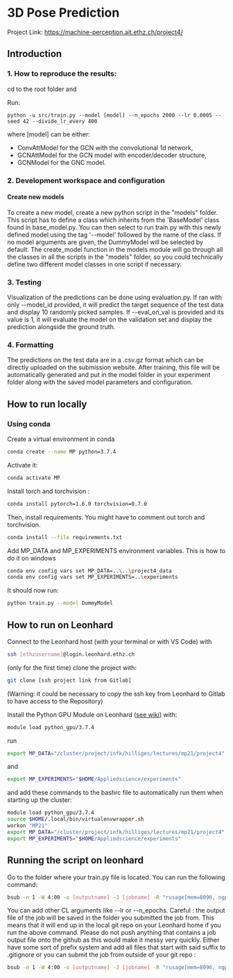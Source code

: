 # 3D Pose Prediction

Project Link: https://machine-perception.ait.ethz.ch/project4/

## Introduction

### 1. How to reproduce the results:
cd to the root folder and

Run:
```
python -u src/train.py --model [model] --n_epochs 2000 --lr 0.0005 --seed 42 --divide_lr_every 400
```
where [model] can be either:
* ConvAttModel for the GCN with the convolutional 1d network, 
* GCNAttModel for the GCN model with encoder/decoder structure,
* GCNModel for the GNC model.

### 2. Development workspace and configuration

#### Create new models

To create a new model, create a new python script in the "models" folder. This script has to define a class which inherits from the 'BaseModel' class found in base_model.py. You can then select to run train.py with this newly defined model using the tag '--model' followed by the name of the class. If no model arguments are given, the DummyModel will be selected by default.
The create_model function in the models module will go through all the classes in all the scripts in the "models" folder, so you could technically define two different model classes in one script if necessary.

### 3. Testing

Visualization of the predictions can be done using evaluation.py. If ran with only --model_id provided, it will predict the target sequence of the test data and display 10 randomly picked samples. If --eval_on_val is provided and its value is 1, it will evaluate the model on the validation set and display the prediction alongside the ground truth.

### 4. Formatting

The predictions on the test data are in a .csv.gz format which can be directly uploaded on the submission website. After training, this file will be automatically generated and put in the model folder in your experiment folder along with the saved model parameters and configuration.

## How to run locally

### Using conda

Create a virtual environment in conda

```bash
conda create --name MP python=3.7.4
```

Activate it:

```bash
conda activate MP
```

Install torch and torchvision :

```bash
conda install pytorch=1.6.0 torchvision=0.7.0
```

Then, install requirements. You might have to comment out torch and torchvision.

```bash
conda install --file requirements.txt
```

Add MP_DATA and MP_EXPERIMENTS environment variables. This is how to do it on windows

```bash
conda env config vars set MP_DATA=..\..\project4_data
conda env config vars set MP_EXPERIMENTS=..\experiments
```

It should now run:

```bash
python train.py --model DummyModel
```

## How to run on Leonhard

Connect to the Leonhard host (with your terminal or with VS Code) with

```bash
ssh [ethzusername]@login.leonhard.ethz.ch
```

(only for the first time) clone the project with:

```bash
git clone [ssh project link from Gitlab] 
```

(Warning: it could be necessary to copy the ssh key from Leonhard to Gitlab to have access to the Repository)

Install the Python GPU Module on Leonhard ([see wiki](https://scicomp.ethz.ch/wiki/Getting_started_with_clusters)) with:

```bash
module load python_gpu/3.7.4
```

run

```bash
export MP_DATA="/cluster/project/infk/hilliges/lectures/mp21/project4"
```

and

```bash
export MP_EXPERIMENTS="$HOME/Appliedscience/experiments"
```

and add these commands to the bashrc file to automatically run them when starting up the cluster:

```bash
module load python_gpu/3.7.4
source $HOME/.local/bin/virtualenvwrapper.sh
workon "MP21"
export MP_DATA="/cluster/project/infk/hilliges/lectures/mp21/project4"
export MP_EXPERIMENTS="$HOME/Appliedscience/experiments"
```

## Running the script on leonhard

Go to the folder where your train.py file is located. You can run the following command:

```bash
bsub -n 1 -W 4:00 -o [outputname] -J [jobname] -R "rusage[mem=8096, ngpus_excl_p=1]" python -u train.py --model [model_class_name]
```

You can add other CL arguments like --lr or --n_epochs.
Careful : the output file of the job will be saved in the folder you submitted the job from. This means that it will end up in the local git repo on your Leonhard home if you run the above command. Please do not push anything that contains a job output file onto the github as this would make it messy very quickly. Either have some sort of prefix system and add all files that start with said suffix to .gitignore or you can submit the job from outside of your git repo :

```bash
bsub -n 1 -W 4:00 -o [outputname] -J [jobname] -R "rusage[mem=8096, ngpus_excl_p=1]" python -u mp_project/src/train.py --model [model_class_name]
```
